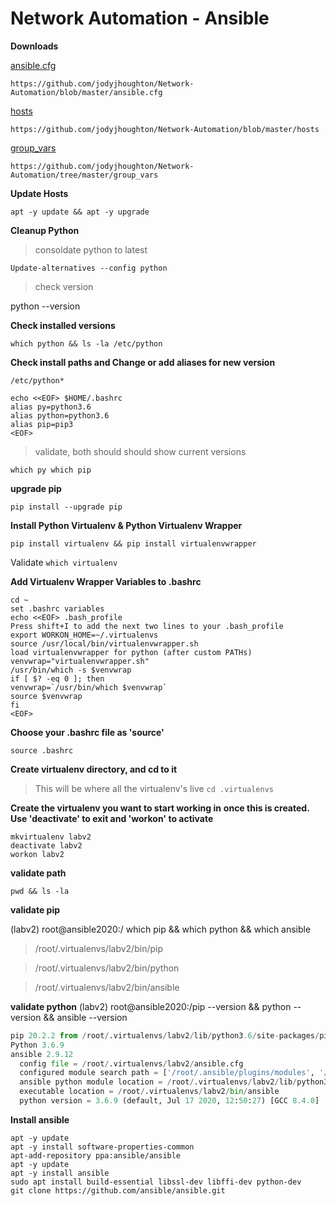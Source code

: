 # Network Automation - Ansible


**Downloads**

[ansible.cfg](https://github.com/jodyjhoughton/Network-Automation/blob/master/ansible.cfg) 

`https://github.com/jodyjhoughton/Network-Automation/blob/master/ansible.cfg` 

[hosts](https://github.com/jodyjhoughton/Network-Automation/blob/master/hosts)

`https://github.com/jodyjhoughton/Network-Automation/blob/master/hosts`

[group_vars](https://github.com/jodyjhoughton/Network-Automation/tree/master/group_vars)

`https://github.com/jodyjhoughton/Network-Automation/tree/master/group_vars`

**Update Hosts**

`apt -y update && apt -y upgrade`

**Cleanup Python**

> consoldate python to latest

`Update-alternatives --config python`

> check version

python --version

**Check installed versions**

`which python && ls -la /etc/python`

**Check install paths and Change or add aliases for new version**

`/etc/python*`

```shell
echo <<EOF> $HOME/.bashrc
alias py=python3.6
alias python=python3.6
alias pip=pip3
<EOF>
```

>validate, both should should show current versions

`
which py
which pip
`

**upgrade pip**

`pip install --upgrade pip`

**Install Python Virtualenv & Python Virtualenv Wrapper**

`pip install virtualenv && pip install virtualenvwrapper`

Validate
`which virtualenv`

**Add Virtualenv Wrapper Variables to .bashrc**

```shell
cd ~
set .bashrc variables
echo <<EOF> .bash_profile
Press shift+I to add the next two lines to your .bash_profile
export WORKON_HOME=~/.virtualenvs
source /usr/local/bin/virtualenvwrapper.sh
load virtualenvwrapper for python (after custom PATHs)
venvwrap="virtualenvwrapper.sh"
/usr/bin/which -s $venvwrap
if [ $? -eq 0 ]; then
venvwrap=`/usr/bin/which $venvwrap`
source $venvwrap
fi
<EOF>
```

**Choose your .bashrc file as 'source'**

`source .bashrc`

**Create virtualenv directory, and cd to it**
> This will be where all the virtualenv's live
`cd .virtualenvs`

**Create the virtualenv you want to start working in**
**once this is created.  Use 'deactivate' to exit and 'workon' to activate**

```shell
mkvirtualenv labv2
deactivate labv2
workon labv2
```

**validate path**

`pwd && ls -la`

**validate pip**

(labv2) root@ansible2020:/ which pip && which python && which ansible
> /root/.virtualenvs/labv2/bin/pip

> /root/.virtualenvs/labv2/bin/python

> /root/.virtualenvs/labv2/bin/ansible


**validate python**
(labv2) root@ansible2020:/pip --version && python --version && ansible --version


```python
pip 20.2.2 from /root/.virtualenvs/labv2/lib/python3.6/site-packages/pip (python 3.6)
Python 3.6.9
ansible 2.9.12
  config file = /root/.virtualenvs/labv2/ansible.cfg
  configured module search path = ['/root/.ansible/plugins/modules', '/usr/share/ansible/plugins/modules']
  ansible python module location = /root/.virtualenvs/labv2/lib/python3.6/site-packages/ansible
  executable location = /root/.virtualenvs/labv2/bin/ansible
  python version = 3.6.9 (default, Jul 17 2020, 12:50:27) [GCC 8.4.0]
```

**Install ansible**

```shell
apt -y update
apt -y install software-properties-common
apt-add-repository ppa:ansible/ansible
apt -y update
apt -y install ansible
sudo apt install build-essential libssl-dev libffi-dev python-dev
git clone https://github.com/ansible/ansible.git
```

